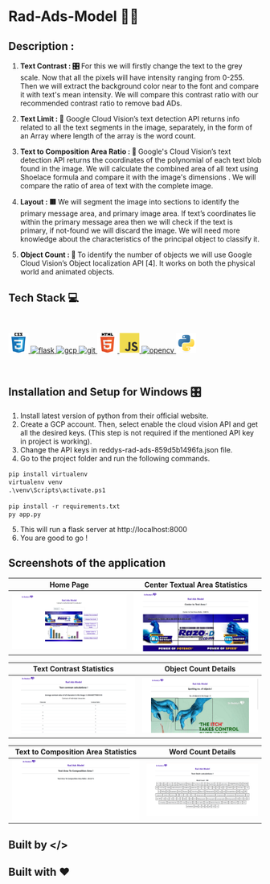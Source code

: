 # Rad-Ads-Model 🏣➕

## Description : 


1. <b>Text Contrast : 🎛️ </b>
For this we will firstly change the text to the grey scale. Now that all the pixels will
have intensity ranging from 0-255. Then we will extract the background color near to the font
and compare it with text's mean intensity. We will compare this contrast ratio with our
recommended contrast ratio to remove bad ADs.

2. <b>Text Limit : 💯</b>
Google Cloud Vision’s text detection API returns info related to all the text segments in the
image, separately, in the form of an Array where length of the array is the word count.

3. <b> Text to Composition Area Ratio : 🔢 </b>
Google's Cloud Vision’s text detection API returns the coordinates of the polynomial of each
text blob found in the image. We will calculate the combined area of all text using Shoelace
formula and compare it with the image's dimensions . We will compare the ratio of area of
text with the complete image.

4. <b> Layout : 🟥 </b>
We will segment the image into sections to identify the primary message area, and primary
image area. If text’s coordinates lie within the primary message area then we will check if the
text is primary, if not-found we will discard the image.
We will need more knowledge about the characteristics of the principal object to classify it.


5. <b> Object Count : 📖 </b>
To identify the number of objects we will use Google Cloud Vision’s Object localization API [4].
It works on both the physical world and animated objects.

## Tech Stack 💻
<br>

<p align="left"> <a href="https://www.w3schools.com/css/" target="_blank" rel="noreferrer"> <img src="https://raw.githubusercontent.com/devicons/devicon/master/icons/css3/css3-original-wordmark.svg" alt="css3" width="40" height="40"/> </a> <a href="https://flask.palletsprojects.com/" target="_blank" rel="noreferrer"> <img src="https://www.vectorlogo.zone/logos/pocoo_flask/pocoo_flask-icon.svg" alt="flask" width="40" height="40"/> </a> <a href="https://cloud.google.com" target="_blank" rel="noreferrer"> <img src="https://www.vectorlogo.zone/logos/google_cloud/google_cloud-icon.svg" alt="gcp" width="40" height="40"/> </a> <a href="https://git-scm.com/" target="_blank" rel="noreferrer"> <img src="https://www.vectorlogo.zone/logos/git-scm/git-scm-icon.svg" alt="git" width="40" height="40"/> </a> <a href="https://www.w3.org/html/" target="_blank" rel="noreferrer"> <img src="https://raw.githubusercontent.com/devicons/devicon/master/icons/html5/html5-original-wordmark.svg" alt="html5" width="40" height="40"/> </a> <a href="https://developer.mozilla.org/en-US/docs/Web/JavaScript" target="_blank" rel="noreferrer"> <img src="https://raw.githubusercontent.com/devicons/devicon/master/icons/javascript/javascript-original.svg" alt="javascript" width="40" height="40"/> </a> <a href="https://opencv.org/" target="_blank" rel="noreferrer"> <img src="https://www.vectorlogo.zone/logos/opencv/opencv-icon.svg" alt="opencv" width="40" height="40"/> </a> <a href="https://www.python.org" target="_blank" rel="noreferrer"> <img src="https://raw.githubusercontent.com/devicons/devicon/master/icons/python/python-original.svg" alt="python" width="40" height="40"/> </a> </p>

<br>

## Installation and Setup for Windows 🎛️

1. Install latest version of python from their official website.
2. Create a GCP account. Then, select enable the cloud vision API and get all the desired keys. (This step is not required if the mentioned API key in project is working).
3. Change the API keys in reddys-rad-ads-859d5b1496fa.json file.
4. Go to the project folder and run the following commands.

```
pip install virtualenv
virtualenv venv
.\venv\Scripts\activate.ps1

pip install -r requirements.txt
py app.py  
```

5. This will run a flask server at http://localhost:8000
6. You are good to go !

## Screenshots of the application


Home Page            |  Center Textual Area Statistics
:-------------------------:|:-------------------------:
![](/screenshots/home.png)  |  ![](/screenshots/center_to_text.png)


Text Contrast Statistics            |  Object Count Details
:-------------------------:|:-------------------------:
![](/screenshots/contrast.png)  |  ![](/screenshots/objects.png)

Text to Composition Area Statistics           |  Word Count Details
:-------------------------:|:-------------------------:
![](/screenshots/text_composition.png)  |  ![](/screenshots/text_count.png)






## Built by </>
## Built with ❤️


